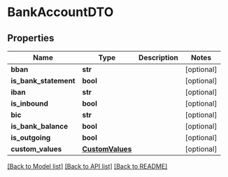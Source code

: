 # BankAccountDTO

## Properties
Name | Type | Description | Notes
------------ | ------------- | ------------- | -------------
**bban** | **str** |  | [optional] 
**is_bank_statement** | **bool** |  | [optional] 
**iban** | **str** |  | [optional] 
**is_inbound** | **bool** |  | [optional] 
**bic** | **str** |  | [optional] 
**is_bank_balance** | **bool** |  | [optional] 
**is_outgoing** | **bool** |  | [optional] 
**custom_values** | [**CustomValues**](CustomValues.md) |  | [optional] 

[[Back to Model list]](../README.md#documentation-for-models) [[Back to API list]](../README.md#documentation-for-api-endpoints) [[Back to README]](../README.md)

